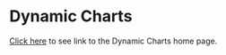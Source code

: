 Dynamic Charts
======


[Click here](http://example.com/) to see link to the Dynamic Charts home page.

